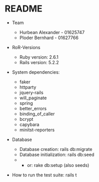 # README

* Team
  * Hurbean Alexander - 01625747
  * Ploder Bernhard - 01627766

* RoR-Versions
  * Ruby version: 2.6.1
  * Rails version: 5.2.2

* System dependencies:
  * faker
  * httparty
  * jquery-rails
  * will_paginate
  * spring
  * better_errors
  * binding_of_caller
  * bcrypt
  * capybara
  * minitst-reporters

* Database
  * Database creation: rails db:migrate
  * Database initialization: rails db:seed
  * - or: rake db:setup (also seeds)

* How to run the test suite: rails t
